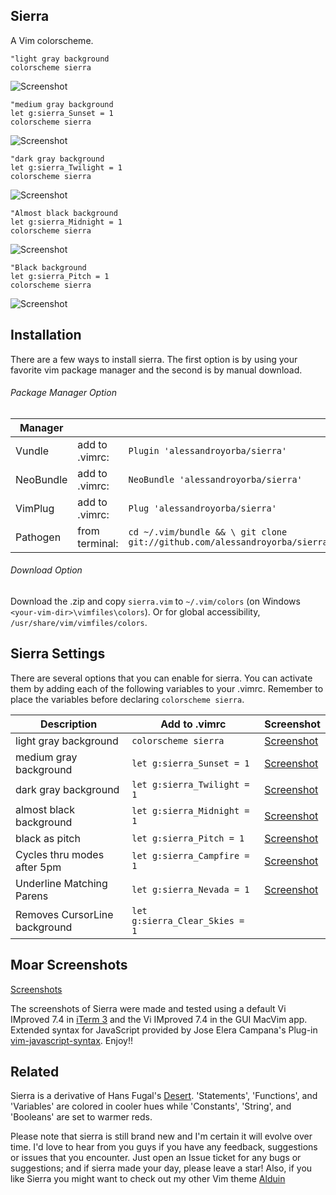Sierra
------

A Vim colorscheme. 
```VimL
"light gray background 
colorscheme sierra
```
![Screenshot](https://cloud.githubusercontent.com/assets/11221489/18901612/5265773a-8501-11e6-892a-7bcd331e0c99.png)


```VimL
"medium gray background
let g:sierra_Sunset = 1
colorscheme sierra
```
![Screenshot](https://cloud.githubusercontent.com/assets/11221489/18901616/646b79a2-8501-11e6-8498-3ee5bab24a2b.png)


```VimL
"dark gray background
let g:sierra_Twilight = 1
colorscheme sierra
```
![Screenshot](https://cloud.githubusercontent.com/assets/11221489/18901624/6e592c98-8501-11e6-9f1b-7093f7e3ec2f.png)


```VimL
"Almost black background
let g:sierra_Midnight = 1
colorscheme sierra
```
![Screenshot](https://cloud.githubusercontent.com/assets/11221489/18901633/778976b0-8501-11e6-804c-bedb30139b19.png)


```VimL
"Black background
let g:sierra_Pitch = 1
colorscheme sierra
```
![Screenshot](https://cloud.githubusercontent.com/assets/11221489/18901636/7f762f8a-8501-11e6-8bf7-2c9bfdb3ccfd.png)

Installation
---------------
There are a few ways to install sierra. The first option is by using your favorite vim package manager and the second is by manual download.

###### Package Manager Option
| Manager          |                 |                                                                           |
|------------------|-----------------|---------------------------------------------------------------------------|
| Vundle           | add to .vimrc:  | `Plugin 'alessandroyorba/sierra'`                                         |
| NeoBundle        | add to .vimrc:  | `NeoBundle 'alessandroyorba/sierra'`                                      |
| VimPlug          | add to .vimrc:  | `Plug 'alessandroyorba/sierra'`                                           |
| Pathogen         | from terminal:  | `cd ~/.vim/bundle && \ git clone git://github.com/alessandroyorba/sierra` |

###### Download Option
Download the .zip and copy `sierra.vim` to `~/.vim/colors` (on Windows `<your-vim-dir>\vimfiles\colors`). Or for global accessibility, `/usr/share/vim/vimfiles/colors`.

Sierra Settings
---------------
There are several options that you can enable for sierra. You can activate them by adding each of the following variables to your .vimrc. Remember to place the variables before declaring `colorscheme sierra`.

| Description                        | Add to .vimrc                            | Screenshot                                                                |
|------------------------------------|------------------------------------------|---------------------------------------------------------------------------|
| light gray background              | `colorscheme sierra`                     | [Screenshot](http://bit.ly/1OcsXoW)|
| medium gray background             | `let g:sierra_Sunset = 1`                | [Screenshot](http://bit.ly/28Vckeo)|
| dark  gray background              | `let g:sierra_Twilight = 1`              | [Screenshot](http://bit.ly/28iLTc7)|
| almost black background            | `let g:sierra_Midnight = 1`              | [Screenshot](http://bit.ly/1YdvFN4)|
| black as pitch                     | `let g:sierra_Pitch = 1`                 | [Screenshot](http://bit.ly/1Ydv2Do)|
| Cycles thru modes after 5pm        | `let g:sierra_Campfire = 1`              | [Screenshot](http://bit.ly/1Ydv2Do)|
| Underline Matching Parens          | `let g:sierra_Nevada = 1`                | [Screenshot](http://bit.ly/1TY28XX)|
| Removes CursorLine background      | `let g:sierra_Clear_Skies = 1`           | | 

Moar Screenshots
----------------
[Screenshots](https://github.com/AlessandroYorba/Sierra/issues/1)

The screenshots of Sierra were made and tested using a default Vi IMproved 7.4 in [iTerm 3](https://www.iterm2.com) and the Vi IMproved 7.4 in the GUI MacVim app. Extended syntax for JavaScript provided by Jose Elera Campana's Plug-in [vim-javascript-syntax](https://github.com/jelera/vim-javascript-syntax). Enjoy!!

Related 
-------
Sierra is a derivative of Hans Fugal's [Desert](https://github.com/fugalh/desert.vim). 'Statements', 'Functions', and 'Variables' are colored in cooler hues while 'Constants', 'String', and 'Booleans' are set to warmer reds. 

Please note that sierra is still brand new and I'm certain it will evolve over time. I'd love to hear from you guys if you have any feedback, suggestions or issues that you encounter. Just open an Issue ticket for any bugs or suggestions; and if sierra made your day, please leave a star! Also, if you like Sierra you might want to check out my other Vim theme [Alduin](https://github.com/AlessandroYorba/Alduin)
